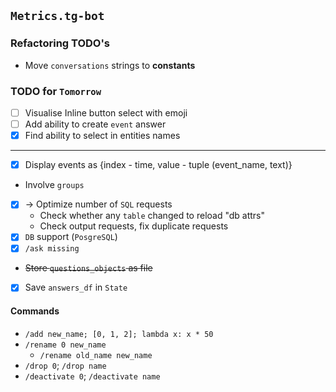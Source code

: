 ## `Metrics.tg-bot`

### Refactoring TODO's

- Move `conversations` strings to **constants** 

### TODO for `Tomorrow`

- [ ] Visualise Inline button select with emoji 
- [ ] Add ability to create `event` answer
- [x] Find ability to select in entities names

---
- [x] Display events as {index - time, value - tuple (event_name, text)}
- Involve `groups`
- [x] -> Optimize number of `SQL` requests
  - Check whether any `table` changed to reload "db attrs"
  - Check output requests, fix duplicate requests
- [x] `DB` support (`PosgreSQL`)
- [x] `/ask missing`
- ~~Store `questions_objects` as file~~
- [X] Save `answers_df` in `State`

#### Commands
- `/add new_name; [0, 1, 2]; lambda x: x * 50`
- `/rename 0 new_name`
  - `/rename old_name new_name`
- `/drop 0`; `/drop name`
- `/deactivate 0`; `/deactivate name`
